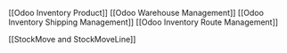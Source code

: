 [[Odoo Inventory Product]]
[[Odoo Warehouse Management]]
[[Odoo Inventory Shipping Management]]
[[Odoo Inventory Route Management]]


[[StockMove and StockMoveLine]]



